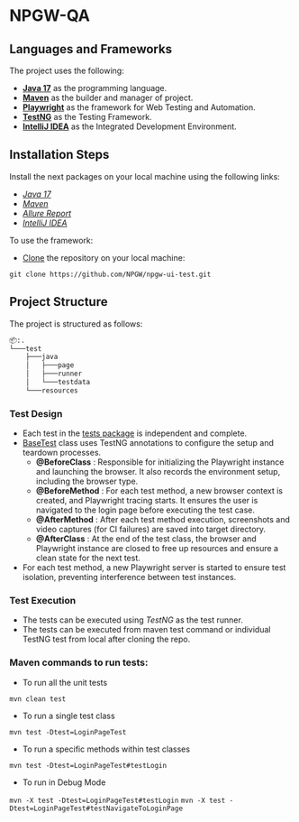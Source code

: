 # NPGW-QA

## Languages and Frameworks

The project uses the following:

- **[Java 17](https://openjdk.org/projects/jdk/17/)** as the programming language.
- **[Maven](https://maven.apache.org)** as the builder and manager of project.
- **[Playwright](https://playwright.dev/)** as the framework for Web Testing and Automation.
- **[TestNG](https://testng.org/doc/)** as the Testing Framework.
- **[IntelliJ IDEA](https://www.jetbrains.com/idea/)** as the Integrated Development Environment.

## Installation Steps

Install the next packages on your local machine using the following links:
- *[Java 17](https://www.oracle.com/java/technologies/javase/jdk17-archive-downloads.html)*
- *[Maven](https://maven.apache.org/download.cgi)*
- *[Allure Report](https://allurereport.org/docs/install/)*
- *[IntelliJ IDEA](https://www.jetbrains.com/idea/download)*

To use the framework:
- [Clone](https://www.jetbrains.com/help/clion/set-up-a-git-repository.html#clone-repo) the repository on your local machine:
```
git clone https://github.com/NPGW/npgw-ui-test.git
```

## Project Structure

The project is structured as follows:

```bash
📦:.
└───test
    ├───java
    │   ├───page
    │   ├───runner
    │   └───testdata
    └───resources
```

### Test Design
- Each test in the [tests package](./src/test/java) is independent and complete.
- [BaseTest](./src/test/java/runner/BaseTest.java) class uses TestNG annotations to configure the setup and teardown processes.
    - **@BeforeClass** : Responsible for initializing the Playwright instance and launching the browser.
      It also records the environment setup, including the browser type.
    - **@BeforeMethod** : For each test method, a new browser context is created, and Playwright tracing starts.
      It ensures the user is navigated to the login page before executing the test case.
    - **@AfterMethod** : After each test method execution, screenshots and video captures (for CI failures)
      are saved into target directory.
    - **@AfterClass** : At the end of the test class, the browser and Playwright instance are closed
      to free up resources and ensure a clean state for the next test.
- For each test method, a new Playwright server is started to ensure test isolation, preventing interference
  between test instances.

### Test Execution
- The tests can be executed using *TestNG* as the test runner.
- The tests can be executed from maven test command or individual TestNG test from local after cloning the repo.

### Maven commands to run tests:
 - To run all the unit tests

`mvn clean test`

 - To run a single test class

`mvn test -Dtest=LoginPageTest`

- To run a specific methods within test classes

`mvn test -Dtest=LoginPageTest#testLogin`

- To run in Debug Mode

`mvn -X test -Dtest=LoginPageTest#testLogin`
`mvn -X test -Dtest=LoginPageTest#testNavigateToLoginPage`
